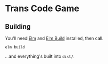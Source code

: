# Trans Code Game

## Building

You'll need [Elm](http://elm-lang.org/install) and
[Elm Build](https://github.com/krisajenkins/elm-build) installed, then
call.

```
elm build
```

...and everything's built into `dist/`.
